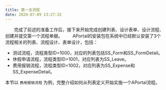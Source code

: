 ```yaml
---
title: 第一支流程
date: 2020-07-09 13:27:32
---
```


&emsp;&emsp;完成了前述的准备工作后，接下来开始完成创建列表、设计表单、设计流程、创建并提交第一个流程单据。
&emsp;&emsp;APortal的安装包在系统中已经默认安装了3个流程相关的列表、流程设计、表单设计，包括：

* 测试流程，流程类型ID=1000，对应的列表包括SS_Form和SS_FormDetail。
* 休假申请流程，流程类型ID=1001，对应列表为SS_Leave。
* 费用报销流程，流程类型ID=1002，对应列表为SS_Expense和SS_ExpenseDetail。

本节以 `费用报销流程` 为例，完整介绍如何从列表定义开始实施一个APortal流程。
